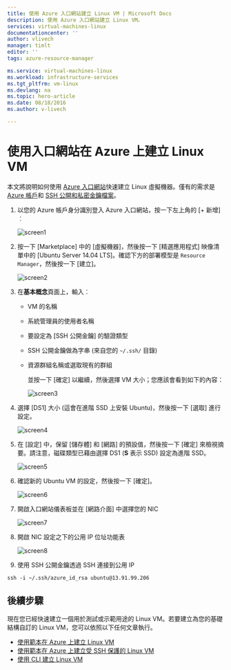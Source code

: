 ```yaml
---
title: 使用 Azure 入口網站建立 Linux VM | Microsoft Docs
description: 使用 Azure 入口網站建立 Linux VM。
services: virtual-machines-linux
documentationcenter: ''
author: vlivech
manager: timlt
editor: ''
tags: azure-resource-manager

ms.service: virtual-machines-linux
ms.workload: infrastructure-services
ms.tgt_pltfrm: vm-linux
ms.devlang: na
ms.topic: hero-article
ms.date: 08/18/2016
ms.author: v-livech

---
```

# 使用入口網站在 Azure 上建立 Linux VM
本文將說明如何使用 [Azure 入口網站](https://portal.azure.com/)快速建立 Linux 虛擬機器。僅有的需求是 [Azure 帳戶](https://azure.microsoft.com/pricing/free-trial/)和 [SSH 公開和私密金鑰檔案](virtual-machines-linux-mac-create-ssh-keys.md)。

1. 以您的 Azure 帳戶身分識別登入 Azure 入口網站，按一下左上角的 [+ 新增]︰
   
    ![screen1](../media/virtual-machines-linux-quick-create-portal/screen1.png)
2. 按一下 [Marketplace] 中的 [虛擬機器]，然後按一下 [精選應用程式] 映像清單中的 [Ubuntu Server 14.04 LTS]。確認下方的部署模型是 `Resource Manager`，然後按一下 [建立]。
   
    ![screen2](../media/virtual-machines-linux-quick-create-portal/screen2.png)
3. 在**基本概念**頁面上，輸入︰
   
   * VM 的名稱
   * 系統管理員的使用者名稱
   * 要設定為 [SSH 公開金鑰] 的驗證類型
   * SSH 公開金鑰做為字串 (來自您的 `~/.ssh/` 目錄)
   * 資源群組名稱或選取現有的群組
     
     並按一下 [確定] 以繼續，然後選擇 VM 大小；您應該會看到如下的內容：
     
     ![screen3](../media/virtual-machines-linux-quick-create-portal/screen3.png)
4. 選擇 [DS1] 大小 (這會在進階 SSD 上安裝 Ubuntu)，然後按一下 [選取] 進行設定。
   
    ![screen4](../media/virtual-machines-linux-quick-create-portal/screen4.png)
5. 在 [設定] 中，保留 [儲存體] 和 [網路] 的預設值，然後按一下 [確定] 來檢視摘要。請注意，磁碟類型已藉由選擇 DS1 (**S** 表示 SSD) 設定為進階 SSD。
   
    ![screen5](../media/virtual-machines-linux-quick-create-portal/screen5.png)
6. 確認新的 Ubuntu VM 的設定，然後按一下 [確定]。
   
    ![screen6](../media/virtual-machines-linux-quick-create-portal/screen6.png)
7. 開啟入口網站儀表板並在 [網路介面] 中選擇您的 NIC
   
    ![screen7](../media/virtual-machines-linux-quick-create-portal/screen7.png)
8. 開啟 NIC 設定之下的公用 IP 位址功能表
   
    ![screen8](../media/virtual-machines-linux-quick-create-portal/screen8.png)
9. 使用 SSH 公開金鑰透過 SSH 連接到公用 IP

```
ssh -i ~/.ssh/azure_id_rsa ubuntu@13.91.99.206
```

## 後續步驟
現在您已經快速建立一個用於測試或示範用途的 Linux VM。若要建立為您的基礎結構自訂的 Linux VM，您可以依照以下任何文章執行。

* [使用範本在 Azure 上建立 Linux VM](virtual-machines-linux-cli-deploy-templates.md)
* [使用範本在 Azure 上建立受 SSH 保護的 Linux VM](virtual-machines-linux-create-ssh-secured-vm-from-template.md)
* [使用 CLI 建立 Linux VM](virtual-machines-linux-create-cli-complete.md)

<!---HONumber=AcomDC_0907_2016-->